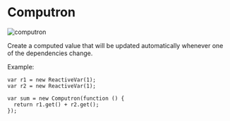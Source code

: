 # Computron

![computron](http://upload.wikimedia.org/wikipedia/en/f/ff/Computron-sg.jpg)

Create a computed value that will be updated automatically whenever one of the dependencies change.

Example:

    var r1 = new ReactiveVar(1);
    var r2 = new ReactiveVar(1);

    var sum = new Computron(function () {
      return r1.get() + r2.get();
    });
